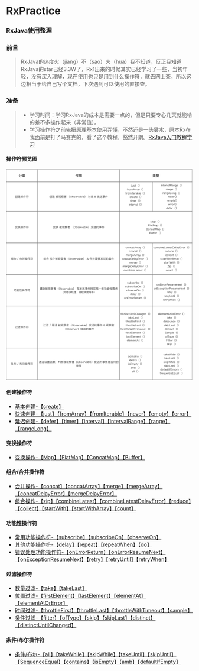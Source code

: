 # RxPractice
### RxJava使用整理

### 前言
> RxJava的热度火（jiang）不（sao）火（hua）我不知道，反正我知道RxJava的star已经3.3W了，Rx1出来的时候其实已经学习了一些，当初年轻，没有深入理解，现在使用也只是用到什么操作符，就去网上查，所以这边相当于给自己写个文档，下次遇到可以使用的直接查。
### 准备
> - 学习时间：学习RxJava的成本是需要一点的，但是只要专心几天就能啃的差不多操作起来（非常值）。
> - 学习操作符之前先把原理基本使用弄懂，不然还是一头雾水，原本Rx在我面前是打了马赛克的，看了这个教程，豁然开朗。[RxJava入门教程学习](https://www.jianshu.com/u/c50b715ccaeb)

#### 操作符预览图
![Alt text](./operators.png)


#### 创建操作符
- [基本创建-【create】](https://github.com/LiangLuDev/RxPractice/blob/b78b5ab5145778c877a9e1820673a0dc34708732/app/src/main/java/com/luliang/rxpractice/operators/create/BasisCreate.java)
- [快速创建-【just】【fromArray】【fromIterable】【never】【empty】【error】](https://github.com/LiangLuDev/RxPractice/blob/b78b5ab5145778c877a9e1820673a0dc34708732/app/src/main/java/com/luliang/rxpractice/operators/create/FastCreate.java)
- [延迟创建-【defer】【timer】【interval】【intervalRange】【range】【rangeLong】](https://github.com/LiangLuDev/RxPractice/blob/b78b5ab5145778c877a9e1820673a0dc34708732/app/src/main/java/com/luliang/rxpractice/operators/create/DelayCreate.java)
#### 变换操作符
- [变换操作-【Map】【FlatMap】【ConcatMap】【Buffer】](https://github.com/LiangLuDev/RxPractice/blob/7aeebc20d3ae2d8dd05eb6e87ea145a7f06950f1/app/src/main/java/com/luliang/rxpractice/operators/transform/Transform.java)
#### 组合/合并操作符
- [合并操作-【concat】【concatArray】【merge】【mergeArray】【concatDelayError】【mergeDelayError】](https://github.com/LiangLuDev/RxPractice/blob/eddb9c9a55f4024422f62d4586f277b65989a1a9/app/src/main/java/com/luliang/rxpractice/operators/combine/ObservablesMerge.java)
- [组合操作-【zip】【combineLatest】【combineLatestDelayError】【reduce】【collect】【startWith】【startWithArray】【count】](https://github.com/LiangLuDev/RxPractice/blob/eddb9c9a55f4024422f62d4586f277b65989a1a9/app/src/main/java/com/luliang/rxpractice/operators/combine/ObservablesCombine.java)
#### 功能性操作符
- [常用功能操作符-【subscribe】【subscribeOn】【observeOn】](https://github.com/LiangLuDev/RxPractice/blob/23c8133d58f06fd33da4157528bda561c39045b8/app/src/main/java/com/luliang/rxpractice/operators/utility/AlwaysUtility.java)
- [其他功能操作符-【delay】【repeat】【repeatWhen】【do】](https://github.com/LiangLuDev/RxPractice/blob/23c8133d58f06fd33da4157528bda561c39045b8/app/src/main/java/com/luliang/rxpractice/operators/utility/OtherUtility.java)
- [错误处理功能操作符-【onErrorReturn】【onErrorResumeNext】【onExceptionResumeNext】【retry】【retryUntil】【retryWhen】](https://github.com/LiangLuDev/RxPractice/blob/23c8133d58f06fd33da4157528bda561c39045b8/app/src/main/java/com/luliang/rxpractice/operators/utility/ErrorUtility.java)
#### 过滤操作符
- [数量过滤-【take】【takeLast】](https://github.com/LiangLuDev/RxPractice/blob/7b29008159aa19b7164f281cde62a881625da6e4/app/src/main/java/com/luliang/rxpractice/operators/filter/CountFilter.java)
- [位置过滤-【firstElement】【lastElement】【elementAt】【elementAtOrError】](https://github.com/LiangLuDev/RxPractice/blob/7b29008159aa19b7164f281cde62a881625da6e4/app/src/main/java/com/luliang/rxpractice/operators/filter/LocationFilter.java)
- [时间过滤-【throttleFirst】【throttleLast】【throttleWithTimeout】【sample】](https://github.com/LiangLuDev/RxPractice/blob/7b29008159aa19b7164f281cde62a881625da6e4/app/src/main/java/com/luliang/rxpractice/operators/filter/TimeFilter.java)
- [条件过滤-【filter】【ofType】【skip】【skipLast】【distinct】【distinctUntilChanged】](https://github.com/LiangLuDev/RxPractice/blob/7b29008159aa19b7164f281cde62a881625da6e4/app/src/main/java/com/luliang/rxpractice/operators/filter/ConditionFilter.java)
#### 条件/布尔操作符
- [条件/布尔-【all】【takeWhile】【skipWhile】【takeUntil】【skipUntil】【SequenceEqual】【contains】【isEmpty】【amb】【defaultIfEmpty】]()
